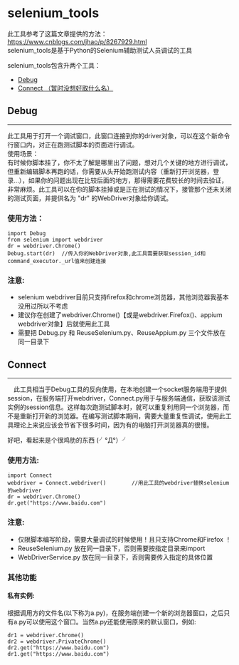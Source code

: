 # selenium_tools
此工具参考了这篇文章提供的方法：https://www.cnblogs.com/jhao/p/8267929.html  
selenium_tools是基于Python的Selenium辅助测试人员调试的工具  
  
selenium_tools包含升两个工具：  
* [Debug](#debug)
* [Connect  （暂时没想好取什么名）](#connect)

## Debug
---
 此工具用于打开一个调试窗口，此窗口连接到你的driver对象，可以在这个新命令行窗口内，对正在跑测试脚本的页面进行调试。  
使用场景：  
 有时候你脚本挂了，你不太了解是哪里出了问题，想对几个关键的地方进行调试，但重新编辑脚本再跑的话，你需要从头开始跑测试内容（重新打开浏览器，登录...），如果你的问题出现在比较后面的地方，那得需要花费较长的时间去验证，非常麻烦。此工具可以在你的脚本挂掉或是正在测试的情况下，接管那个还未关闭的测试页面，并提供名为 "dr" 的WebDriver对象给你调试。  
### 使用方法：  

    import Debug
    from selenium import webdriver
    dr = webdriver.Chrome()
    Debug.start(dr)  //传入你的WebDriver对象,此工具需要获取session_id和command_executor._url值来创建连接
    
### 注意:  
* selenium webdriver目前只支持firefox和chrome浏览器，其他浏览器我基本没用过所以不考虑  
* 建议你在创建了webdriver.Chrome()【或是webdriver.Firefox()、appium webdriver对象】后就使用此工具  
* 需要把 Debug.py 和 ReuseSelenium.py、ReuseAppium.py 三个文件放在同一目录下  
      
## Connect
---
　此工具相当于Debug工具的反向使用，在本地创建一个socket服务端用于提供session，在服务端打开webdriver，Connect.py用于与服务端通信，获取该测试实例的session信息。这样每次跑测试脚本时，就可以重复利用同一个浏览器，而不是重新打开新的浏览器。在编写测试脚本期间，需要大量重复性调试，使用此工具理论上来说应该会节省下很多时间，因为有的电脑打开浏览器真的很慢。
   
好吧，看起来是个很鸡肋的东西 (╯°Д°）╯  
### 使用方法:  

    import Connect
    webdriver = Connect.webdriver()        //用此工具的webdriver替换selenium的webdriver
    dr = webdriver.Chrome()
    dr.get("https://www.baidu.com")

### 注意:
* 仅限脚本编写阶段，需要大量调试的时候使用！且只支持Chrome和Firefox ！
* ReuseSelenium.py 放在同一目录下，否则需要按指定目录来import
* WebDriverService.py 放在同一目录下，否则需要传入指定的具体位置

### 其他功能
#### 私有实例:  
根据调用方的文件名(以下称为a.py)，在服务端创建一个新的浏览器窗口，之后只有a.py可以使用这个窗口。当然a.py还能使用原来的默认窗口，例如:

    dr1 = webdriver.Chrome()
    dr2 = webdriver.PrivateChrome()
    dr2.get("https://www.baidu.com")
    dr1.get("https://www.baidu.com")
